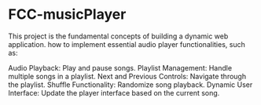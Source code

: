 ﻿# FCC-musicPlayer
This project is the fundamental concepts of building a dynamic web application. how to implement essential audio player functionalities, such as:

Audio Playback: Play and pause songs.
Playlist Management: Handle multiple songs in a playlist.
Next and Previous Controls: Navigate through the playlist.
Shuffle Functionality: Randomize song playback.
Dynamic User Interface: Update the player interface based on the current song.
